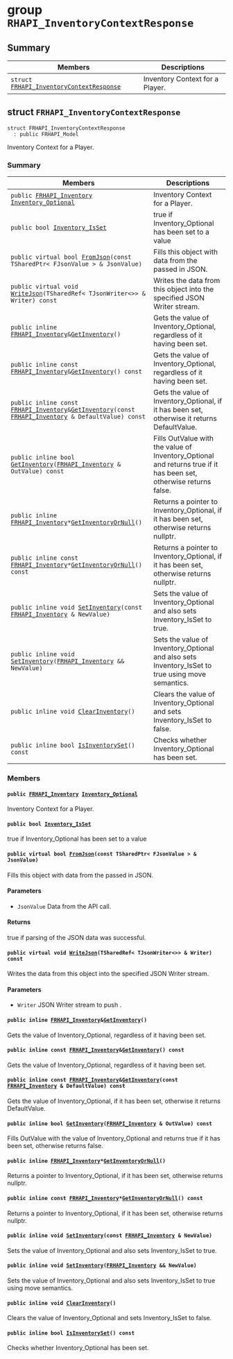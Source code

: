 # group `RHAPI_InventoryContextResponse` <a id="group__RHAPI__InventoryContextResponse"></a>

## Summary

 Members                        | Descriptions                                
--------------------------------|---------------------------------------------
`struct `[`FRHAPI_InventoryContextResponse`](#structFRHAPI__InventoryContextResponse) | Inventory Context for a Player.

## struct `FRHAPI_InventoryContextResponse` <a id="structFRHAPI__InventoryContextResponse"></a>

```
struct FRHAPI_InventoryContextResponse
  : public FRHAPI_Model
```

Inventory Context for a Player.

### Summary

 Members                        | Descriptions                                
--------------------------------|---------------------------------------------
`public `[`FRHAPI_Inventory`](RHAPI_Inventory.md#structFRHAPI__Inventory)` `[`Inventory_Optional`](#structFRHAPI__InventoryContextResponse_1adf1766726cd900f692cdab6e1816713c) | Inventory Context for a Player.
`public bool `[`Inventory_IsSet`](#structFRHAPI__InventoryContextResponse_1a78e0c2b4d95885d45a22e322049fc23a) | true if Inventory_Optional has been set to a value
`public virtual bool `[`FromJson`](#structFRHAPI__InventoryContextResponse_1a4537312bdb09846842039fd6d2b5db00)`(const TSharedPtr< FJsonValue > & JsonValue)` | Fills this object with data from the passed in JSON.
`public virtual void `[`WriteJson`](#structFRHAPI__InventoryContextResponse_1a130485eb3ae56d2959fde904162a000f)`(TSharedRef< TJsonWriter<>> & Writer) const` | Writes the data from this object into the specified JSON Writer stream.
`public inline `[`FRHAPI_Inventory`](RHAPI_Inventory.md#structFRHAPI__Inventory)` & `[`GetInventory`](#structFRHAPI__InventoryContextResponse_1af5475321db2829b4bad00d99efb69a4b)`()` | Gets the value of Inventory_Optional, regardless of it having been set.
`public inline const `[`FRHAPI_Inventory`](RHAPI_Inventory.md#structFRHAPI__Inventory)` & `[`GetInventory`](#structFRHAPI__InventoryContextResponse_1a973fbb972b1333e42340f83ef003defd)`() const` | Gets the value of Inventory_Optional, regardless of it having been set.
`public inline const `[`FRHAPI_Inventory`](RHAPI_Inventory.md#structFRHAPI__Inventory)` & `[`GetInventory`](#structFRHAPI__InventoryContextResponse_1a05a932a30a4523e5d12bf7a199103542)`(const `[`FRHAPI_Inventory`](RHAPI_Inventory.md#structFRHAPI__Inventory)` & DefaultValue) const` | Gets the value of Inventory_Optional, if it has been set, otherwise it returns DefaultValue.
`public inline bool `[`GetInventory`](#structFRHAPI__InventoryContextResponse_1a9b4af4258c9a4fb458ddab83157d4e7f)`(`[`FRHAPI_Inventory`](RHAPI_Inventory.md#structFRHAPI__Inventory)` & OutValue) const` | Fills OutValue with the value of Inventory_Optional and returns true if it has been set, otherwise returns false.
`public inline `[`FRHAPI_Inventory`](RHAPI_Inventory.md#structFRHAPI__Inventory)` * `[`GetInventoryOrNull`](#structFRHAPI__InventoryContextResponse_1a799ccbd402f02d24f1172b38ad4469fa)`()` | Returns a pointer to Inventory_Optional, if it has been set, otherwise returns nullptr.
`public inline const `[`FRHAPI_Inventory`](RHAPI_Inventory.md#structFRHAPI__Inventory)` * `[`GetInventoryOrNull`](#structFRHAPI__InventoryContextResponse_1ac2709dcadd009f843c4c66000a969128)`() const` | Returns a pointer to Inventory_Optional, if it has been set, otherwise returns nullptr.
`public inline void `[`SetInventory`](#structFRHAPI__InventoryContextResponse_1af6025ac2e9e41aa65beb4bd20f8acf4d)`(const `[`FRHAPI_Inventory`](RHAPI_Inventory.md#structFRHAPI__Inventory)` & NewValue)` | Sets the value of Inventory_Optional and also sets Inventory_IsSet to true.
`public inline void `[`SetInventory`](#structFRHAPI__InventoryContextResponse_1a5cbd5da73e757edd0dbe316079059272)`(`[`FRHAPI_Inventory`](RHAPI_Inventory.md#structFRHAPI__Inventory)` && NewValue)` | Sets the value of Inventory_Optional and also sets Inventory_IsSet to true using move semantics.
`public inline void `[`ClearInventory`](#structFRHAPI__InventoryContextResponse_1a41cea14fe48b16820fe86c112069ede4)`()` | Clears the value of Inventory_Optional and sets Inventory_IsSet to false.
`public inline bool `[`IsInventorySet`](#structFRHAPI__InventoryContextResponse_1a827d8322538de97ebfc7d863859aaedb)`() const` | Checks whether Inventory_Optional has been set.

### Members

#### `public `[`FRHAPI_Inventory`](RHAPI_Inventory.md#structFRHAPI__Inventory)` `[`Inventory_Optional`](#structFRHAPI__InventoryContextResponse_1adf1766726cd900f692cdab6e1816713c) <a id="structFRHAPI__InventoryContextResponse_1adf1766726cd900f692cdab6e1816713c"></a>

Inventory Context for a Player.

#### `public bool `[`Inventory_IsSet`](#structFRHAPI__InventoryContextResponse_1a78e0c2b4d95885d45a22e322049fc23a) <a id="structFRHAPI__InventoryContextResponse_1a78e0c2b4d95885d45a22e322049fc23a"></a>

true if Inventory_Optional has been set to a value

#### `public virtual bool `[`FromJson`](#structFRHAPI__InventoryContextResponse_1a4537312bdb09846842039fd6d2b5db00)`(const TSharedPtr< FJsonValue > & JsonValue)` <a id="structFRHAPI__InventoryContextResponse_1a4537312bdb09846842039fd6d2b5db00"></a>

Fills this object with data from the passed in JSON.

#### Parameters
* `JsonValue` Data from the API call.

#### Returns
true if parsing of the JSON data was successful.

#### `public virtual void `[`WriteJson`](#structFRHAPI__InventoryContextResponse_1a130485eb3ae56d2959fde904162a000f)`(TSharedRef< TJsonWriter<>> & Writer) const` <a id="structFRHAPI__InventoryContextResponse_1a130485eb3ae56d2959fde904162a000f"></a>

Writes the data from this object into the specified JSON Writer stream.

#### Parameters
* `Writer` JSON Writer stream to push .

#### `public inline `[`FRHAPI_Inventory`](RHAPI_Inventory.md#structFRHAPI__Inventory)` & `[`GetInventory`](#structFRHAPI__InventoryContextResponse_1af5475321db2829b4bad00d99efb69a4b)`()` <a id="structFRHAPI__InventoryContextResponse_1af5475321db2829b4bad00d99efb69a4b"></a>

Gets the value of Inventory_Optional, regardless of it having been set.

#### `public inline const `[`FRHAPI_Inventory`](RHAPI_Inventory.md#structFRHAPI__Inventory)` & `[`GetInventory`](#structFRHAPI__InventoryContextResponse_1a973fbb972b1333e42340f83ef003defd)`() const` <a id="structFRHAPI__InventoryContextResponse_1a973fbb972b1333e42340f83ef003defd"></a>

Gets the value of Inventory_Optional, regardless of it having been set.

#### `public inline const `[`FRHAPI_Inventory`](RHAPI_Inventory.md#structFRHAPI__Inventory)` & `[`GetInventory`](#structFRHAPI__InventoryContextResponse_1a05a932a30a4523e5d12bf7a199103542)`(const `[`FRHAPI_Inventory`](RHAPI_Inventory.md#structFRHAPI__Inventory)` & DefaultValue) const` <a id="structFRHAPI__InventoryContextResponse_1a05a932a30a4523e5d12bf7a199103542"></a>

Gets the value of Inventory_Optional, if it has been set, otherwise it returns DefaultValue.

#### `public inline bool `[`GetInventory`](#structFRHAPI__InventoryContextResponse_1a9b4af4258c9a4fb458ddab83157d4e7f)`(`[`FRHAPI_Inventory`](RHAPI_Inventory.md#structFRHAPI__Inventory)` & OutValue) const` <a id="structFRHAPI__InventoryContextResponse_1a9b4af4258c9a4fb458ddab83157d4e7f"></a>

Fills OutValue with the value of Inventory_Optional and returns true if it has been set, otherwise returns false.

#### `public inline `[`FRHAPI_Inventory`](RHAPI_Inventory.md#structFRHAPI__Inventory)` * `[`GetInventoryOrNull`](#structFRHAPI__InventoryContextResponse_1a799ccbd402f02d24f1172b38ad4469fa)`()` <a id="structFRHAPI__InventoryContextResponse_1a799ccbd402f02d24f1172b38ad4469fa"></a>

Returns a pointer to Inventory_Optional, if it has been set, otherwise returns nullptr.

#### `public inline const `[`FRHAPI_Inventory`](RHAPI_Inventory.md#structFRHAPI__Inventory)` * `[`GetInventoryOrNull`](#structFRHAPI__InventoryContextResponse_1ac2709dcadd009f843c4c66000a969128)`() const` <a id="structFRHAPI__InventoryContextResponse_1ac2709dcadd009f843c4c66000a969128"></a>

Returns a pointer to Inventory_Optional, if it has been set, otherwise returns nullptr.

#### `public inline void `[`SetInventory`](#structFRHAPI__InventoryContextResponse_1af6025ac2e9e41aa65beb4bd20f8acf4d)`(const `[`FRHAPI_Inventory`](RHAPI_Inventory.md#structFRHAPI__Inventory)` & NewValue)` <a id="structFRHAPI__InventoryContextResponse_1af6025ac2e9e41aa65beb4bd20f8acf4d"></a>

Sets the value of Inventory_Optional and also sets Inventory_IsSet to true.

#### `public inline void `[`SetInventory`](#structFRHAPI__InventoryContextResponse_1a5cbd5da73e757edd0dbe316079059272)`(`[`FRHAPI_Inventory`](RHAPI_Inventory.md#structFRHAPI__Inventory)` && NewValue)` <a id="structFRHAPI__InventoryContextResponse_1a5cbd5da73e757edd0dbe316079059272"></a>

Sets the value of Inventory_Optional and also sets Inventory_IsSet to true using move semantics.

#### `public inline void `[`ClearInventory`](#structFRHAPI__InventoryContextResponse_1a41cea14fe48b16820fe86c112069ede4)`()` <a id="structFRHAPI__InventoryContextResponse_1a41cea14fe48b16820fe86c112069ede4"></a>

Clears the value of Inventory_Optional and sets Inventory_IsSet to false.

#### `public inline bool `[`IsInventorySet`](#structFRHAPI__InventoryContextResponse_1a827d8322538de97ebfc7d863859aaedb)`() const` <a id="structFRHAPI__InventoryContextResponse_1a827d8322538de97ebfc7d863859aaedb"></a>

Checks whether Inventory_Optional has been set.

